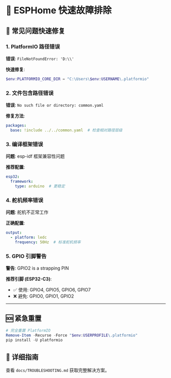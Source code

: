 # 🚨 ESPHome 快速故障排除

## 🔧 常见问题快速修复

### 1. PlatformIO 路径错误
**错误**: `FileNotFoundError: 'D:\\'`

**快速修复**:
```powershell
$env:PLATFORMIO_CORE_DIR = "C:\Users\$env:USERNAME\.platformio"
```

### 2. 文件包含路径错误  
**错误**: `No such file or directory: common.yaml`

**修复方法**:
```yaml
packages:
  base: !include ../../common.yaml  # 检查相对路径层级
```

### 3. 编译框架错误
**问题**: esp-idf 框架兼容性问题

**推荐配置**:
```yaml
esp32:
  framework:
    type: arduino  # 更稳定
```

### 4. 舵机频率错误
**问题**: 舵机不正常工作

**正确配置**:
```yaml
output:
  - platform: ledc
    frequency: 50Hz  # 标准舵机频率
```

### 5. GPIO 引脚警告
**警告**: GPIO2 is a strapping PIN

**推荐引脚 (ESP32-C3)**:
- ✅ 使用: GPIO4, GPIO5, GPIO6, GPIO7  
- ❌ 避免: GPIO0, GPIO1, GPIO2

---

## 🆘 紧急重置
```powershell
# 完全重置 PlatformIO
Remove-Item -Recurse -Force "$env:USERPROFILE\.platformio"
pip install -U platformio
```

## 📖 详细指南
查看 `docs/TROUBLESHOOTING.md` 获取完整解决方案。